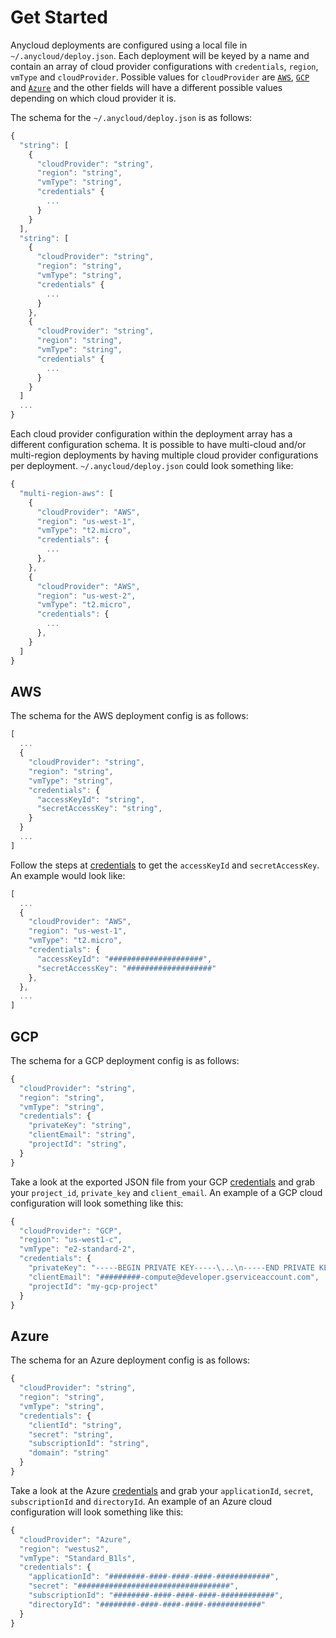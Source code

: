 # Get Started

Anycloud deployments are configured using a local file in `~/.anycloud/deploy.json`. Each deployment will be keyed by a name and contain an array of cloud provider configurations with `credentials`, `region`, `vmType` and `cloudProvider`. Possible values for `cloudProvider` are [`AWS`](start.md#aws), [`GCP`](start.md#gcp) and [`Azure`](start.md#azure) and the other fields will have a different possible values depending on which cloud provider it is.

The schema for the `~/.anycloud/deploy.json` is as follows:

```javascript
{
  "string": [
    {
      "cloudProvider": "string",
      "region": "string",
      "vmType": "string",
      "credentials" {
        ...
      }
    }
  ],
  "string": [
    {
      "cloudProvider": "string",
      "region": "string",
      "vmType": "string",
      "credentials" {
        ...
      }
    },
    {
      "cloudProvider": "string",
      "region": "string",
      "vmType": "string",
      "credentials" {
        ...
      }
    }
  ]
  ...
}
```

Each cloud provider configuration within the deployment array has a different configuration schema. It is possible to have multi-cloud and/or multi-region deployments by having multiple cloud provider configurations per deployment. `~/.anycloud/deploy.json` could look something like:

```javascript
{
  "multi-region-aws": [
    {
      "cloudProvider": "AWS",
      "region": "us-west-1",
      "vmType": "t2.micro",
      "credentials": {
        ...
      },
    },
    {
      "cloudProvider": "AWS",
      "region": "us-west-2",
      "vmType": "t2.micro",
      "credentials": {
        ...
      },
    }
  ]
}
```

## AWS

The schema for the AWS deployment config is as follows:

```javascript
[
  ...
  {
    "cloudProvider": "string",
    "region": "string",
    "vmType": "string",
    "credentials": {
      "accessKeyId": "string",
      "secretAccessKey": "string",
    }
  }
  ...
]
```

Follow the steps at [credentials](credentials.md#aws) to get the `accessKeyId` and `secretAccessKey`. An example would look like:

```javascript
[
  ...
  {
    "cloudProvider": "AWS",
    "region": "us-west-1",
    "vmType": "t2.micro",
    "credentials": {
      "accessKeyId": "#####################",
      "secretAccessKey": "###################"
    },
  },
  ...
]
```

## GCP

The schema for a GCP deployment config is as follows:

```javascript
{
  "cloudProvider": "string",
  "region": "string",
  "vmType": "string",
  "credentials": {
    "privateKey": "string",
    "clientEmail": "string",
    "projectId": "string",
  }
}
```

Take a look at the exported JSON file from your GCP [credentials](credentials.md#gcp) and grab your `project_id`, `private_key` and `client_email`. An example of a GCP cloud configuration will look something like this:

```javascript
{
  "cloudProvider": "GCP",
  "region": "us-west1-c",
  "vmType": "e2-standard-2",
  "credentials": {
    "privateKey": "-----BEGIN PRIVATE KEY-----\...\n-----END PRIVATE KEY-----\n",
    "clientEmail": "#########-compute@developer.gserviceaccount.com",
    "projectId": "my-gcp-project"
  }
}
```

## Azure

The schema for an Azure deployment config is as follows:

```javascript
{
  "cloudProvider": "string",
  "region": "string",
  "vmType": "string",
  "credentials": {
    "clientId": "string",
    "secret": "string",
    "subscriptionId": "string",
    "domain": "string"
  }
}
```

Take a look at the Azure [credentials](credentials.md#azure) and grab your `applicationId`, `secret`, `subscriptionId` and `directoryId`. An example of an Azure cloud configuration will look something like this:

```javascript
{
  "cloudProvider": "Azure",
  "region": "westus2",
  "vmType": "Standard_B1ls",
  "credentials": {
    "applicationId": "########-####-####-####-############",
    "secret": "##################################",
    "subscriptionId": "########-####-####-####-############",
    "directoryId": "########-####-####-####-############"
  }
}
```
